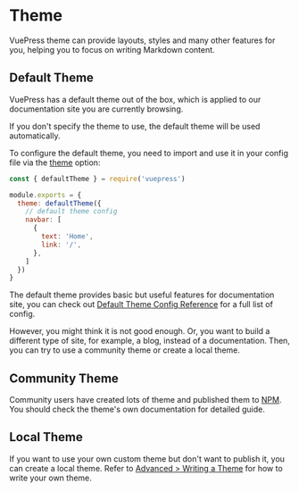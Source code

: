# Theme

VuePress theme can provide layouts, styles and many other features for you, helping you to focus on writing Markdown content.

## Default Theme

VuePress has a default theme out of the box, which is applied to our documentation site you are currently browsing.

If you don't specify the theme to use, the default theme will be used automatically.

To configure the default theme, you need to import and use it in your config file via the [theme](../reference/config.md#theme) option:

```js
const { defaultTheme } = require('vuepress')

module.exports = {
  theme: defaultTheme({
    // default theme config
    navbar: [
      {
        text: 'Home',
        link: '/',
      },
    ]
  })
}
```

The default theme provides basic but useful features for documentation site, you can check out [Default Theme Config Reference](../reference/default-theme/config.md) for a full list of config.

However, you might think it is not good enough. Or, you want to build a different type of site, for example, a blog, instead of a documentation. Then, you can try to use a community theme or create a local theme.

## Community Theme

Community users have created lots of theme and published them to [NPM](https://www.npmjs.com/search?q=keywords:vuepress-theme). You should check the theme's own documentation for detailed guide.

## Local Theme

If you want to use your own custom theme but don't want to publish it, you can create a local theme. Refer to [Advanced > Writing a Theme](../advanced/theme.md) for how to write your own theme.
